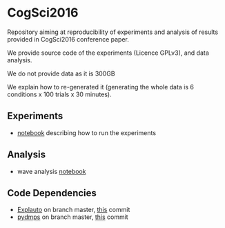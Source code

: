 # CogSci2016
Repository aiming at reproducibility of experiments and analysis of results provided in CogSci2016 conference paper.

We provide source code of the experiments (Licence GPLv3), and data analysis. 

We do not provide data as it is 300GB

We explain how to re-generated it (generating the whole data is 6 conditions x 100 trials x 30 minutes).

## Experiments ##
* [notebook](http://nbviewer.jupyter.org/github/sebastien-forestier/CogSci2016/blob/master/notebook/experiments.ipynb) describing how to run the experiments

## Analysis ##
* wave analysis [notebook](http://nbviewer.jupyter.org/github/sebastien-forestier/CogSci2016/blob/master/notebook/analysis_waves.ipynb)

## Code Dependencies ##
* [Explauto](https://github.com/flowersteam/explauto) on branch master, [this](https://github.com/flowersteam/explauto/commit/a26d3605944806da7e39e9d03cf53c753ce794d9) commit
* [pydmps](https://github.com/sebastien-forestier/pydmps) on branch master, [this](https://github.com/sebastien-forestier/pydmps/commit/464450d99ec8be962d54270164861a56eb94993c) commit
